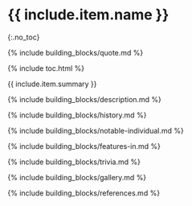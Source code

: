 # {{ include.item.name }}
{:.no_toc}

{% include building_blocks/quote.md %}

{% include toc.html %}

{{ include.item.summary }}

{% include building_blocks/description.md %}

{% include building_blocks/history.md %}

{% include building_blocks/notable-individual.md %}

{% include building_blocks/features-in.md %}

{% include building_blocks/trivia.md %}

{% include building_blocks/gallery.md %}

{% include building_blocks/references.md %}
